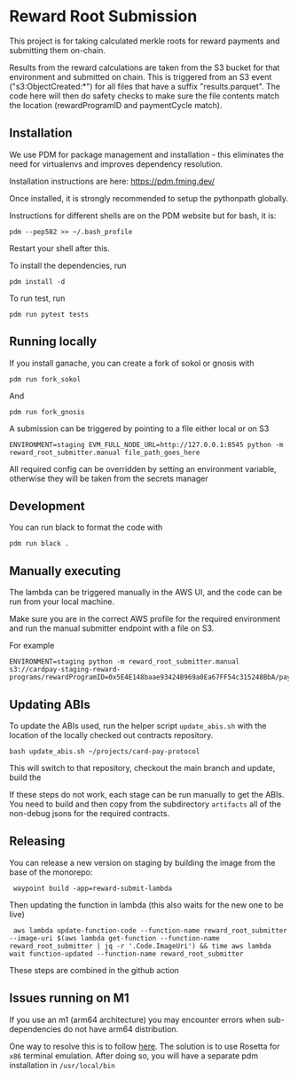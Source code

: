 # Reward Root Submission

This project is for taking calculated merkle roots for reward payments and submitting them on-chain.

Results from the reward calculations are taken from the S3 bucket for that environment and submitted on chain. This is triggered from an S3 event ("s3:ObjectCreated:*") for all files that have a suffix "results.parquet". The code here will then do safety checks to make sure the file contents match the location (rewardProgramID and paymentCycle match).

## Installation

We use PDM for package management and installation - this eliminates the need for virtualenvs and improves dependency resolution.

Installation instructions are here: https://pdm.fming.dev/

Once installed, it is strongly recommended to setup the pythonpath globally.

Instructions for different shells are on the PDM website but for bash, it is:

    pdm --pep582 >> ~/.bash_profile

Restart your shell after this.

To install the dependencies, run

    pdm install -d
    
To run test, run 

    pdm run pytest tests 

## Running locally

If you install ganache, you can create a fork of sokol or gnosis with

    pdm run fork_sokol

And

    pdm run fork_gnosis

A submission can be triggered by pointing to a file either local or on S3

    ENVIRONMENT=staging EVM_FULL_NODE_URL=http://127.0.0.1:8545 python -m reward_root_submitter.manual file_path_goes_here

All required config can be overridden by setting an environment variable, otherwise they will be taken from the secrets manager

## Development

You can run black to format the code with

    pdm run black .

## Manually executing

The lambda can be triggered manually in the AWS UI, and the code can be run from your local machine.

Make sure you are in the correct AWS profile for the required environment and run the manual submitter endpoint with a file on S3.

For example

    ENVIRONMENT=staging python -m reward_root_submitter.manual  s3://cardpay-staging-reward-programs/rewardProgramID=0x5E4E148baae93424B969a0Ea67FF54c315248BbA/paymentCycle=27071744/results.parquet


## Updating ABIs

To update the ABIs used, run the helper script `update_abis.sh` with the location of the locally checked out contracts repository.

    bash update_abis.sh ~/projects/card-pay-protocol

This will switch to that repository, checkout the main branch and update, build the 

If these steps do not work, each stage can be run manually to get the ABIs.
You need to build and then copy from the subdirectory `artifacts` all of the non-debug jsons for the required contracts. 

## Releasing

You can release a new version on staging by building the image from the base of the monorepo:

     waypoint build -app=reward-submit-lambda

Then updating the function in lambda (this also waits for the new one to be live)

     aws lambda update-function-code --function-name reward_root_submitter --image-uri $(aws lambda get-function --function-name reward_root_submitter | jq -r '.Code.ImageUri') && time aws lambda wait function-updated --function-name reward_root_submitter

These steps are combined in the github action

## Issues running on M1

If you use an m1 (arm64 architecture) you may encounter errors when sub-dependencies do not have arm64 distribution.

One way to resolve this is to follow [here](https://towardsdatascience.com/how-to-use-manage-multiple-python-versions-on-an-apple-silicon-m1-mac-d69ee6ed0250). The solution is to use Rosetta for `x86` terminal emulation. After doing so, you will have a separate pdm installation in `/usr/local/bin` 




